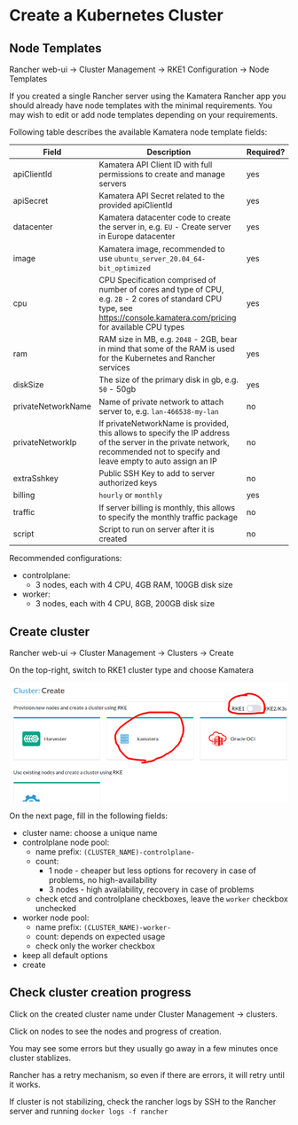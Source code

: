 # Create a Kubernetes Cluster

## Node Templates

Rancher web-ui -> Cluster Management -> RKE1 Configuration -> Node Templates

If you created a single Rancher server using the Kamatera Rancher app you should already have node templates with the
minimal requirements. You may wish to edit or add node templates depending on your requirements.

Following table describes the available Kamatera node template fields:

| Field | Description | Required? |
| ----- | ----------- | --------- |
| apiClientId | Kamatera API Client ID with full permissions to create and manage servers | yes |
| apiSecret | Kamatera API Secret related to the provided apiClientId | yes |
| datacenter | Kamatera datacenter code to create the server in, e.g. `EU` - Create server in Europe datacenter | yes |
| image | Kamatera image, recommended to use `ubuntu_server_20.04_64-bit_optimized` | yes |
| cpu | CPU Specification comprised of number of cores and type of CPU, e.g. `2B` - 2 cores of standard CPU type, see https://console.kamatera.com/pricing for available CPU types | yes |
| ram | RAM size in MB, e.g. `2048` - 2GB, bear in mind that some of the RAM is used for the Kubernetes and Rancher services | yes |
| diskSize | The size of the primary disk in gb, e.g. `50` - 50gb | yes |
| privateNetworkName | Name of private network to attach server to, e.g. `lan-466538-my-lan` | no |
| privateNetworkIp | If privateNetworkName is provided, this allows to specify the IP address of the server in the private network, recommended not to specify and leave empty to auto assign an IP | no |
| extraSshkey | Public SSH Key to add to server authorized keys | no |
| billing | `hourly` or `monthly` | yes |
| traffic | If server billing is monthly, this allows to specify the monthly traffic package | no |
| script | Script to run on server after it is created | no |

Recommended configurations:

* controlplane:
  * 3 nodes, each with 4 CPU, 4GB RAM, 100GB disk size
* worker:
  * 3 nodes, each with 4 CPU, 8GB, 200GB disk size

## Create cluster

Rancher web-ui -> Cluster Management -> Clusters -> Create

On the top-right, switch to RKE1 cluster type and choose Kamatera

![Create cluster type](create_cluster_type.png)

On the next page, fill in the following fields:

* cluster name: choose a unique name
* controlplane node pool:
    * name prefix: `(CLUSTER_NAME)-controlplane-`
    * count:
        * 1 node - cheaper but less options for recovery in case of problems, no high-availability
        * 3 nodes - high availability, recovery in case of problems
    * check etcd and controlplane checkboxes, leave the `worker` checkbox unchecked
* worker node pool:
    * name prefix: `(CLUSTER_NAME)-worker-`
    * count: depends on expected usage
    * check only the worker checkbox
* keep all default options
* create

## Check cluster creation progress

Click on the created cluster name under Cluster Management -> clusters.

Click on nodes to see the nodes and progress of creation.

You may see some errors but they usually go away in a few minutes once cluster stablizes.

Rancher has a retry mechanism, so even if there are errors, it will retry until it works.

If cluster is not stabilizing, check the rancher logs by SSH to the Rancher server and running `docker logs -f rancher`
